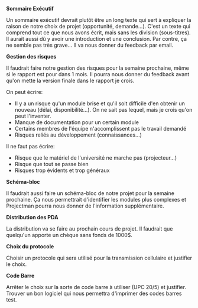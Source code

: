**Sommaire Exécutif**

Un sommaire exécutif devrait plutôt être un long texte qui sert à expliquer la raison de notre choix de projet (opportunité, demande...). C'est un texte qui comprend tout ce que nous avons écrit, mais sans les division (sous-titres). Il aurait aussi dû y avoir une introduction et une conclusion. Par contre, ça ne semble pas très grave... Il va nous donner du feedback par email.


**Gestion des risques**

Il faudrait faire notre gestion des risques pour la semaine prochaine, même si le rapport est pour dans 1 mois. Il pourra nous donner du feedback avant qu'on mette la version finale dans le rapport je crois.

On peut écrire:
  * Il y a un risque qu'un module brise et qu'il soit difficile d'en obtenir un nouveau (délai, disponibilité...). On ne sait pas lequel, mais je crois qu'on peut l'inventer.
  * Manque de documentation pour un certain module
  * Certains membres de l'équipe n'accomplissent pas le travail demandé
  * Risques reliés au développement (connaissances...)

Il ne faut pas écrire:
  * Risque que le matériel de l'université ne marche pas (projecteur...)
  * Risque que tout se passe bien
  * Risques trop évidents et trop généraux

**Schéma-bloc**

Il faudrait aussi faire un schéma-bloc de notre projet pour la semaine prochaine. Ça nous permettrait d'identifier les modules plus complexes et Projectman pourra nous donner de l'information supplémentaire.

**Distribution des PDA**

La distribution va se faire au prochain cours de projet. Il faudrait que quelqu'un apporte un chèque sans fonds de 1000$.

**Choix du protocole**

Choisir un protocole qui sera utilisé pour la transmission cellulaire et justifier le choix.

**Code Barre**

Arrêter le choix sur la sorte de code barre à utiliser (UPC 20/5) et justifier. Trouver un bon logiciel qui nous permettra d'imprimer des codes barres test.